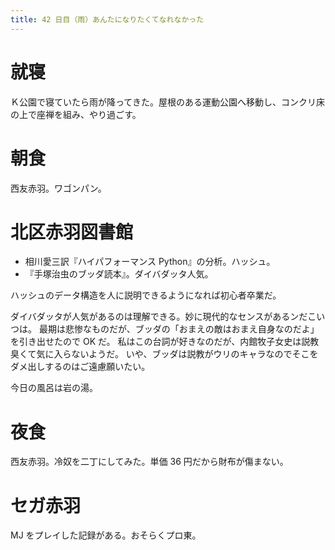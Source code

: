 ```yaml
---
title: 42 日目（雨）あんたになりたくてなれなかった
---
```


# 就寝

Ｋ公園で寝ていたら雨が降ってきた。屋根のある運動公園へ移動し、コンクリ床の上で座禅を組み、やり過ごす。

# 朝食

西友赤羽。ワゴンパン。

# 北区赤羽図書館

* 相川愛三訳『ハイパフォーマンス Python』の分析。ハッシュ。
* 『手塚治虫のブッダ読本』。ダイバダッタ人気。

ハッシュのデータ構造を人に説明できるようになれば初心者卒業だ。

ダイバダッタが人気があるのは理解できる。妙に現代的なセンスがあるンだこいつは。
最期は悲惨なものだが、ブッダの「おまえの敵はおまえ自身なのだよ」を引き出せたので OK だ。
私はこの台詞が好きなのだが、内館牧子女史は説教臭くて気に入らないようだ。
いや、ブッダは説教がウリのキャラなのでそこをダメ出しするのはご遠慮願いたい。

今日の風呂は岩の湯。

# 夜食

西友赤羽。冷奴を二丁にしてみた。単価 36 円だから財布が傷まない。

# セガ赤羽

MJ をプレイした記録がある。おそらくプロ東。
